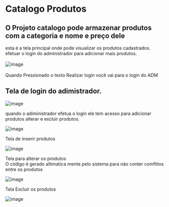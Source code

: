 # Catalogo Produtos
## O Projeto catalogo pode armazenar produtos com a categoria e nome e preço dele

esta é a tela principal onde pode visualizar os produtos cadastrados.
<br>efetuar o login do administrador para adicionar mais produtos.<br>
<br>![image](https://user-images.githubusercontent.com/90795502/158079963-2091f354-d33a-4769-8aa1-77e2e603711c.png)<br>
<br>Quando Pressionado o texto Realizar login você vai para o login do ADM
## Tela de login do adimistrador.

![image](https://user-images.githubusercontent.com/90795502/158080249-07889346-2541-47ff-a501-5cf5b1beaece.png)

quando o adiministrador efetua o login ele tem acesso para adicionar produtos alterar e excluir produtos.

![image](https://user-images.githubusercontent.com/90795502/158080681-ac6d89f6-573b-4813-a97d-41a3eb000c16.png)

Tela de inserir produtos

![image](https://user-images.githubusercontent.com/90795502/158080721-43ac56fb-f59a-4f92-9a8a-0a045cbb3e19.png)

Tela para alterar os produtos <br>
O código é gerado altimatica mente pelo sistema para não conter comflitos entre os produtos

![image](https://user-images.githubusercontent.com/90795502/158080772-70e48fef-83c5-420e-8740-1b2dd6621b5d.png)

Tela Excluir os produtos

![image](https://user-images.githubusercontent.com/90795502/158080909-5c8fa16a-5c0b-4698-8890-11d8016b7e21.png)
